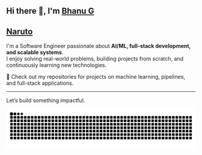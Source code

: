 ## Hi there 👋, I'm [Bhanu G](https://www.linkedin.com/in/giddalurubhanuteja/ )
[Naruto](naruto.gif)
---
I'm a Software Engineer passionate about **AI/ML, full-stack development, and scalable systems**.  
I enjoy solving real-world problems, building projects from scratch, and continuously learning new technologies.  

📂 Check out my repositories for projects on machine learning, pipelines, and full-stack applications.  

---
  

Let’s build something impactful.

<picture>
  <source media="(prefers-color-scheme: dark)" srcset="https://raw.githubusercontent.com/Bhanutejagiddaluru/Bhanutejagiddaluru/output/github-snake-dark.svg" />
  <source media="(prefers-color-scheme: light)" srcset="https://raw.githubusercontent.com/Bhanutejagiddaluru/Bhanutejagiddaluru/output/github-snake.svg" />
  <img alt="github-snake" src="https://raw.githubusercontent.com/Bhanutejagiddaluru/Bhanutejagiddaluru/output/github-snake.svg" />
</picture>
